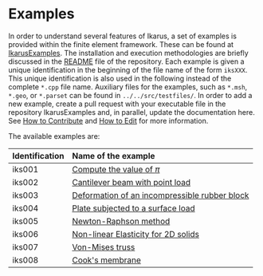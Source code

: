 # Examples

In order to understand several features of Ikarus, a set of examples is provided within the finite element framework.
These can be found at [IkarusExamples](https://github.com/ikarus-project/ikarus-examples). The installation and execution
methodologies are briefly discussed in the [README](https://github.com/ikarus-project/ikarus-examples/blob/main/README.md) file
of the repository. Each example is given a unique identification in the beginning of the file name of the form `iksXXX`.
This unique identification is also used in the following instead of the complete `*.cpp` file name. Auxiliary files
for the examples, such as `*.msh`, `*.geo`, or `*.parset` can be found in `../../src/testfiles/`.
In order to add a new example, create a pull request with your executable file in the repository IkarusExamples and, in
parallel, update the documentation here. See [How to Contribute](../03_contribution/codeStyle.md) and
[How to Edit](../03_contribution/howToEdit.md) for more information.

The available examples are:

 | Identification | Name of the example                                                           |
|:---------------|:------------------------------------------------------------------------------|
| iks001         | [Compute the value of $\pi$](computePi.md)                                    |
 | iks002         | [Cantilever beam with point load](cantileverBeam.md)                          |
| iks003         | [Deformation of an incompressible rubber block](incompressibleRubberBlock.md) |
| iks004         | [Plate subjected to a surface load](kirchhoffPlate.md)                        |
| iks005         | [Newton-Raphson method](newtonRaphsonMethod.md)                               |
| iks006         | [Non-linear Elasticity for 2D solids](nonLinearElasticity.md)                 |
| iks007         | [Von-Mises truss](vonMisesTruss.md)                                           |
| iks008         | [Cook's membrane](cooksMembrane.md)                                           |
